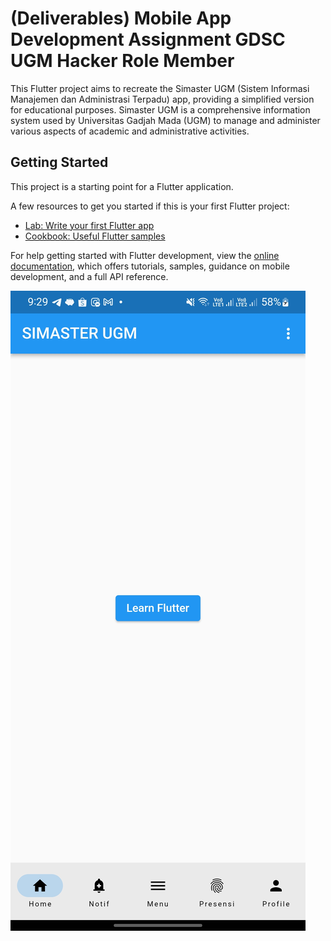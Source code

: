 # (Deliverables) Mobile App Development Assignment GDSC UGM Hacker Role Member

This Flutter project aims to recreate the Simaster UGM (Sistem Informasi Manajemen dan Administrasi Terpadu) app, providing a simplified version for educational purposes. Simaster UGM is a comprehensive information system used by Universitas Gadjah Mada (UGM) to manage and administer various aspects of academic and administrative activities.

## Getting Started

This project is a starting point for a Flutter application.

A few resources to get you started if this is your first Flutter project:

- [Lab: Write your first Flutter app](https://docs.flutter.dev/get-started/codelab)
- [Cookbook: Useful Flutter samples](https://docs.flutter.dev/cookbook)

For help getting started with Flutter development, view the
[online documentation](https://docs.flutter.dev/), which offers tutorials,
samples, guidance on mobile development, and a full API reference.

![Alt text](images/Screenshot_20231119-212939.jpg)